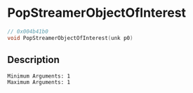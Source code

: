 # PopStreamerObjectOfInterest
```c
// 0x004b41b0
void PopStreamerObjectOfInterest(unk p0)
```
## Description
```
Minimum Arguments: 1
Maximum Arguments: 1
```
